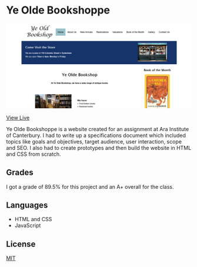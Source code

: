 # Ye Olde Bookshoppe

![Screenshot of the website](site.png)

[View Live](https://yeoldebookshoppe.flynnp4yne.com/)

Ye Olde Bookshoppe is a website created for an assignment at Ara Institute of Canterbury. I had to write up a specifications document which included topics like goals and objectives, target audience, user interaction, scope and SEO. I also had to create prototypes and then build the website in HTML and CSS from scratch.

## Grades
I got a grade of 89.5% for this project and an A+ overall for the class.

## Languages
+ HTML and CSS
+ JavaScript

## License

[MIT](https://choosealicense.com/licenses/mit/)